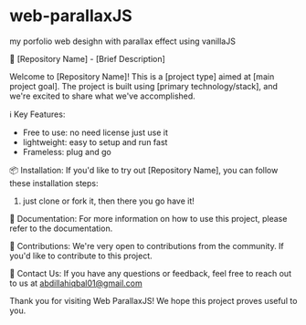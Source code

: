 # web-parallaxJS
my porfolio web desighn with parallax effect using vanillaJS

🚀 [Repository Name] - [Brief Description]

Welcome to [Repository Name]! This is a [project type] aimed at [main project goal]. The project is built using [primary technology/stack], and we're excited to share what we've accomplished.

ℹ️ Key Features:
- Free to use: no need license just use it
- lightweight: easy to setup and run fast
- Frameless: plug and go

📦 Installation:
If you'd like to try out [Repository Name], you can follow these installation steps:

1. just clone or fork it, then there you go have it!

📄 Documentation:
For more information on how to use this project, please refer to the documentation.

🙏 Contributions:
We're very open to contributions from the community. If you'd like to contribute to this project.

📧 Contact Us:
If you have any questions or feedback, feel free to reach out to us at abdillahiqbal01@gmail.com

Thank you for visiting Web ParallaxJS! We hope this project proves useful to you.
